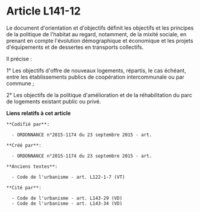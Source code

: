 # Article L141-12

Le document d'orientation et d'objectifs définit les objectifs et les principes de la politique de l'habitat au regard,
notamment, de la mixité sociale, en prenant en compte l'évolution démographique et économique et les projets d'équipements et
de dessertes en transports collectifs.

Il précise :

1° Les objectifs d'offre de nouveaux logements, répartis, le cas échéant, entre les établissements publics de coopération
intercommunale ou par commune ;

2° Les objectifs de la politique d'amélioration et de la réhabilitation du parc de logements existant public ou privé.

**Liens relatifs à cet article**

	**Codifié par**:

	  - ORDONNANCE n°2015-1174 du 23 septembre 2015 - art.

	**Créé par**:

	  - ORDONNANCE n°2015-1174 du 23 septembre 2015 - art.

	**Anciens textes**:

	  - Code de l'urbanisme - art. L122-1-7 (VT)

	**Cité par**:

	  - Code de l'urbanisme - art. L143-29 (VD)
	  - Code de l'urbanisme - art. L143-34 (VD)
